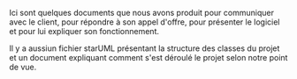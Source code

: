 Ici sont quelques documents que nous avons produit pour communiquer avec le client, 
pour répondre à son appel d'offre, pour présenter le logiciel et pour lui expliquer son fonctionnement.

Il y a aussiun fichier starUML présentant la structure des classes du projet et un document expliquant comment s'est déroulé le projet selon notre point de vue.
